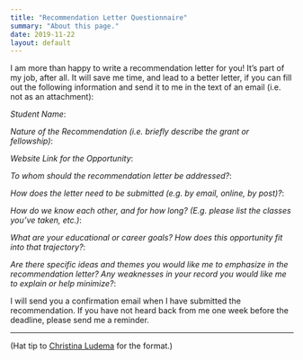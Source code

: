 ```yaml
---
title: "Recommendation Letter Questionnaire"
summary: "About this page."
date: 2019-11-22
layout: default
---
```


I am more than happy to write a recommendation letter for you! It’s part of my job, after all. It will save me time, and lead to a better letter, if you can fill out the following information and send it to me in the text of an email (i.e. not as an attachment):

*Student Name*: 

*Nature of the Recommendation (i.e. briefly describe the grant or fellowship)*:

*Website Link for the Opportunity*:

*To whom should the recommendation letter be addressed?*:

*How does the letter need to be submitted (e.g. by email, online, by post)?*:

*How do we know each other, and for how long? (E.g. please list the classes you’ve taken, etc.)*:

*What are your educational or career goals? How does this opportunity fit into that trajectory?*:

*Are there specific ideas and themes you would like me to emphasize in the recommendation letter? Any weaknesses in your record you would like me to explain or help minimize?*:

I will send you a confirmation email when I have submitted the recommendation. If you have not heard back from me one week before the deadline, please send me a reminder.


---- 
(Hat tip to [Christina Ludema][1] for the format.)


[1]:	https://twitter.com/christinaludema/status/1171523623200256001